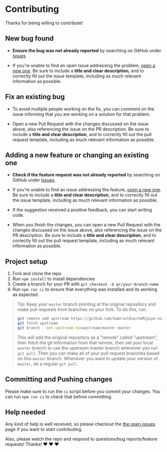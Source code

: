 # Contributing

Thanks for being willing to contribute!

## New bug found

- **Ensure the bug was not already reported** by searching on GitHub under [Issues][issues]

- If you're unable to find an open issue addressing the problem, [open a new one][new-issue]. Be sure to include a **title and clear description**, and to correctly fill out the issue template, including as much relevant information as possible.

## Fix an existing bug

- To avoid multiple people working on the fix, you can comment on the issue informing that you are working on a solution for that problem.

- Open a new Pull Request with the changes discussed on the issue above, also referencing the issue on the PR description. Be sure to include a **title and clear description**, and to correctly fill out the pull request template, including as much relevant information as possible.

## Adding a new feature or changing an existing one

- **Check if the feature request was not already reported** by searching on GitHub under [Issues][issues].

- If you're unable to find an issue addressing the feature, [open a new one][new-issue]. Be sure to include a **title and clear description**, and to correctly fill out the issue template, including as much relevant information as possible.

- If the suggestion received a positive feedback, you can start writing code.

- When you finish the changes, you can open a new Pull Request with the changes discussed on the issue above, also referencing the issue on the PR description. Be sure to include a **title and clear description**, and to correctly fill out the pull request template, including as much relevant information as possible.

## Project setup

1. Fork and clone the repo
1. Run `npm install` to install dependencies
1. Create a branch for your PR with `git checkout -b pr/your-branch-name`
1. Run `npm run ci` to ensure that everything was installed and its working as expected.

> Tip: Keep your `master` branch pointing at the original repository and make
> pull requests from branches on your fork. To do this, run:
>
> ```bash
> git remote add upstream https://github.com/GabrielDuarteM/pipe-now.git
> git fetch upstream
> git branch --set-upstream-to=upstream/master master
> ```
>
> This will add the original repository as a "remote" called "upstream",
> then fetch the git information from that remote, then set your local `master`
> branch to use the upstream master branch whenever you run `git pull`.
> Then you can make all of your pull request branches based on this `master`
> branch. Whenever you want to update your version of `master`, do a regular
> `git pull`.

## Committing and Pushing changes

Please make sure to run the `ci` script before you commit your changes. You can run
`npm run ci` to check that before committing.

## Help needed

Any kind of help is well received, so please checkout the [the open issues][issues] page if you want to start contributing.

Also, please watch the repo and respond to questions/bug reports/feature
requests! Thanks! :heart: :heart: :heart:

[issues]: https://github.com/GabrielDuarteM/pipe-now/issues
[new-issue]: https://github.com/GabrielDuarteM/pipe-now/issues/new
